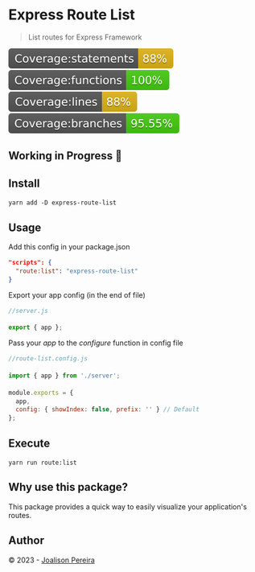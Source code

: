 # Express Route List

> List routes for Express Framework

![](./docs/badge-statements.svg) ![](./docs/badge-functions.svg) ![](./docs/badge-lines.svg) ![](./docs/badge-branches.svg)

[license-url]: https://opensource.org/licenses/MIT

## Working in Progress 🚧

## Install

```
yarn add -D express-route-list
```

## Usage

Add this config in your package.json

```json
"scripts": {
  "route:list": "express-route-list"
}
```

Export your app config (in the end of file)

```js
//server.js

export { app };
```

Pass your _app_ to the _configure_ function in config file

```js
//route-list.config.js

import { app } from './server';

module.exports = {
  app,
  config: { showIndex: false, prefix: '' } // Default
};
```

## Execute

```
yarn run route:list
```

## Why use this package?

This package provides a quick way to easily visualize your application's routes.

## Author

© 2023 - [Joalison Pereira](https://joalisonpereira.github.io/)
